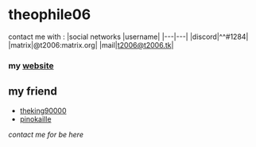 # theophile06
contact me with :
|social networks |username|
|---|---|
|discord|^^#1284|
|matrix|@t2006:matrix.org|
|mail|t2006@t2006.tk|
### my [website](https://t2006.tk)
## my friend
* [theking90000](https://github.com/theking90000)
* [pinokaille](https://github.com/pinokaille)

*contact me for be here*
